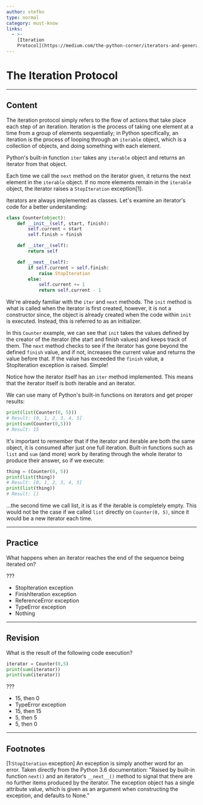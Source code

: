 ```yaml
---
author: stefkn
type: normal
category: must-know
links:
  - >-
    [Iteration
    Protocol](https://medium.com/the-python-corner/iterators-and-generators-in-python-2c3929a144b){website}
---
```


# The Iteration Protocol


---

## Content

The iteration protocol simply refers to the flow of actions that take place each step of an iteration. Iteration is the process of taking one element at a time from a group of elements sequentially; in Python specifically, an iteration is the process of looping through an `iterable` object, which is a collection of objects, and doing something with each element.

Python's built-in function `iter` takes any `iterable` object and returns an iterator from that object.

Each time we call the `next` method on the iterator given, it returns the next element in the `iterable` object. If no more elements remain in the `iterable` object, the iterator raises a `StopIteration` exception[1].

Iterators are always implemented as classes. Let's examine an iterator's code for a better understanding:

```python
class Counter(object):
    def __init__(self, start, finish):
        self.current = start
        self.finish = finish

    def __iter__(self):
        return self

    def __next__(self):
        if self.current > self.finish:
            raise StopIteration
        else:
            self.current += 1
            return self.current - 1
```

We're already familiar with the `iter` and `next` methods. The `init` method is what is called when the iterator is first created, however, it is not a constructor since, the object is already created when the code within `init` is executed. Instead, this is referred to as an initializer.

In this `Counter` example, we can see that `init` takes the values defined by the creator of the iterator (the start and finish values) and keeps track of them. The `next` method checks to see if the iterator has gone beyond the defined `finish` value, and if not, increases the current value and returns the value before that. If the value has exceeded the `finish` value, a StopIteration exception is raised. Simple!

Notice how the iterator itself has an `iter` method implemented. This means that the iterator itself is both iterable and an iterator.

We can use many of Python's built-in functions on iterators and get proper results:

```python
print(list(Counter(0, 5)))
# Result: [0, 1, 2, 3, 4, 5]
print(sum(Counter(0,5)))
# Result: 15
```

It's important to remember that if the iterator and iterable are both the same object, it is consumed after just one full iteration. Built-in functions such as `list` and `sum` (and more) work by iterating through the whole iterator to produce their answer, so if we execute:

```python
thing = (Counter(0, 5))
print(list(thing))
# Result: [0, 1, 2, 3, 4, 5]
print(list(thing))
# Result: []
```

...the second time we call list, it is as if the iterable is completely empty. This would not be the case if we called `list` directly on `Counter(0, 5)`, since it would be a new iterator each time.


---

## Practice

What happens when an iterator reaches the end of the sequence being iterated on?

???

- StopIteration exception
- FinishIteration exception
- ReferenceError exception
- TypeError exception
- Nothing


---

## Revision

What is the result of the following code execution?

```python
iterator = Counter(0,5)
print(sum(iterator))
print(sum(iterator))
```

???

- 15, then 0
- TypeError exception
- 15, then 15
- 5, then 5
- 5, then 0


---

## Footnotes

[1:`StopIteration` exception]
An exception is simply another word for an error. Taken directly from the Python 3.6 documentation:
"Raised by built-in function `next()` and an iterator‘s `__next__()` method to signal that there are no further items produced by the iterator. The exception object has a single attribute value, which is given as an argument when constructing the exception, and defaults to None."
